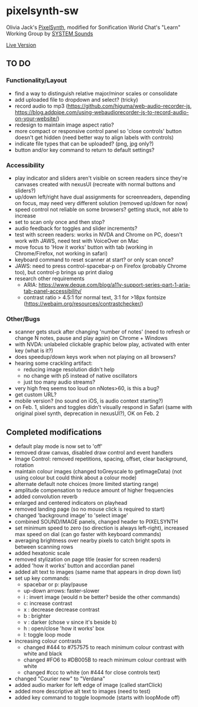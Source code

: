 # pixelsynth-sw
Olivia Jack's [PixelSynth](https://ojack.xyz/PIXELSYNTH/), modified for Sonification World Chat's "Learn" Working Group by [SYSTEM Sounds](https://system-sounds.com)

[Live Version](https://matt-russo.github.io/pixelsynth-sw/)

## TO DO

### Functionality/Layout
* find a way to distinguish relative major/minor scales or consolidate
* add uploaded file to dropdown and select? (tricky)
* record audio to mp3 (https://github.com/higuma/web-audio-recorder-js, https://blog.addpipe.com/using-webaudiorecorder-js-to-record-audio-on-your-website/)
* redesign to maintain image aspect ratio?
* more compact or responsive control panel so 'close controls' button doesn't get hidden (need better way to align labels with controls)
* indicate file types that can be uploaded? (png, jpg only?)
* button and/or key command to return to default settings?

### Accessibility
* play indicator and sliders aren't visible on screen readers since they're canvases created with nexusUI (recreate with normal buttons and sliders?)
* up/down left/right have dual assignments for screenreaders, depending on focus, may need very different solution (removed up/down for now)
* speed control not reliable on some browsers? getting stuck, not able to increase
* set to scan only once and then stop?
* audio feedback for toggles and slider increments?
* test with screen readers: works in NVDA and Chrome on PC, doesn't work with JAWS, need test with VoiceOver on Mac
* move focus to 'How it works' button with tab (working in Chrome/Firefox, not working in safari)
* keyboard command to reset scanner at start? or only scan once?
* JAWS: need to press control-spacebar-p on Firefox (probably Chrome too), but control-p brings up print dialog
* research other requirements
  * ARIA: https://www.deque.com/blog/a11y-support-series-part-1-aria-tab-panel-accessibility/
  * contrast ratio > 4.5:1 for normal text, 3:1 for >18px fontsize (https://webaim.org/resources/contrastchecker/)

### Other/Bugs
* scanner gets stuck after changing 'number of notes' (need to refresh or change N notes, pause and play again) on Chrome + Windows
* with NVDA: unlabeled clickable graphic below play, activated with enter key (what is it?)
* does speedup/down keys work when not playing on all browsers?
* hearing some crackling artifact:
  * reducing image resolution didn't help
  * no change with p5 instead of native oscillators
  * just too many audio streams?
* very high freq seems too loud on nNotes>60, is this a bug?
* get custom URL?
* mobile version? (no sound on iOS, is audio context starting?)
* on Feb. 1, sliders and toggles didn't visually respond in Safari (same with original pixel synth, deprecation in nexusUI?), OK on Feb. 2

## Completed modifications
* default play mode is now set to 'off'
* removed draw canvas, disabled draw control and event handlers
* Image Control: removed repetitions, spacing, offset, clear background, rotation
* maintain colour images (changed toGreyscale to getImageData) (not using colour but could think about a colour mode)
* alternate default note choices (more limited starting range)
* amplitude compensation to reduce amount of higher frequencies
* added convolution reverb
* enlarged and centered indicators on playhead
* removed landing page (so no mouse click is required to start)
* changed 'background image' to 'select image'
* combined SOUND/IMAGE panels, changed header to PIXELSYNTH
* set minimum speed to zero (so direction is always left-right), increased max speed on dial (can go faster with keyboard commands)
* averaging brightness over nearby pixels to catch bright spots in between scanning rows
* added hexatonic scale
* removed stylization on page title (easier for screen readers)
* added 'how it works' button and accordian panel
* added alt text to images (same name that appears in drop down list)
* set up key commands:
  * spacebar or p: play/pause
  * up-down arrows: faster-slower
  * i : invert image (would n be better? beside the other commands)
  * c: increase contrast
  * x : decrease decrease contrast
  * b : brighter
  * v : darker (chose v since it's beside b)
  * h : open/close 'how it works' box
  * l: toggle loop mode
* increasing colour contrasts
  * changed #444 to #757575 to reach minimum colour contrast with white and black
  * changed #FO6 to #DB005B to reach minimum colour contrast with white
  * changed #ccc to white (on #444 for close controls text)
* changed "Courier new" to "Verdana"
* added audio marker for left edge of image (called startClick)
* added more descriptive alt text to images (need to test)
* added key command to toggle loopmode (starts with loopMode off)

